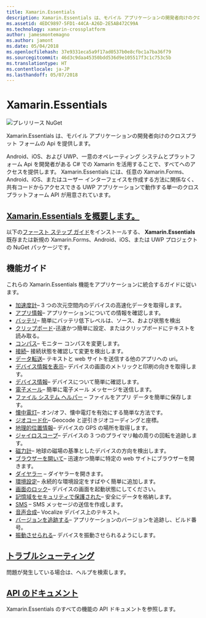 ```yaml
---
title: Xamarin.Essentials
description: Xamarin.Essentials は、モバイル アプリケーションの開発者向けのクロスプラット フォームの Api を提供します。
ms.assetid: 4EDC9897-5FD1-44CA-A26D-2E5AB472C99A
ms.technology: xamarin-crossplatform
author: jamesmontemagno
ms.author: jamont
ms.date: 05/04/2018
ms.openlocfilehash: 37e9331eca5a9f17ad0537b0e8cfbc1a7ba36f79
ms.sourcegitcommit: 46d3c9daa45350bdd536d9e105517f3c1c753c5b
ms.translationtype: HT
ms.contentlocale: ja-JP
ms.lasthandoff: 05/07/2018
---
```

# <a name="xamarinessentials"></a>Xamarin.Essentials

![プレリリース NuGet](~/media/shared/pre-release.png)

Xamarin.Essentials は、モバイル アプリケーションの開発者向けのクロスプラット フォームの Api を提供します。

Android、iOS、および UWP、一意のオペレーティング システムとプラットフォーム Api を開発者がある C# での Xamarin を活用することで、すべてへのアクセスを提供します。 Xamarin.Essentials には、任意の Xamarin.Forms、Android、iOS、またはユーザー インターフェイスを作成する方法に関係なく、共有コードからアクセスできる UWP アプリケーションで動作する単一のクロス プラットフォーム API が用意されています。

## <a name="get-started-with-xamarinessentialsget-startedmdcontextxamarinxamarin-forms"></a>[Xamarin.Essentials を概要します。](get-started.md?context=xamarin/xamarin-forms)

以下の[ファースト ステップ ガイド](get-started.md)をインストールする、 **Xamarin.Essentials**既存または新規の Xamarin.Forms、Android、iOS、または UWP プロジェクトの NuGet パッケージです。

## <a name="feature-guides"></a>機能ガイド

これらの Xamarin.Essentials 機能をアプリケーションに統合するガイドに従います。

* [加速度計](accelerometer.md?context=xamarin/xamarin-forms)– 3 つの次元空間内のデバイスの高速化データを取得します。
* [アプリ情報](app-information.md?context=xamarin/xamarin-forms)– アプリケーションについての情報を確認します。
* [バッテリ](battery.md?context=xamarin/xamarin-forms)– 簡単にバッテリ低下レベルは、ソース、および状態を検出
* [クリップボード](clipboard.md?context=xamarin/xamarin-forms)-迅速かつ簡単に設定、またはクリップボードにテキストを読み取る。
* [コンパス](compass.md?context=xamarin/xamarin-forms)– モニター コンパスを変更します。
* [接続](connectivity.md?context=xamarin/xamarin-forms)– 接続状態を確認して変更を検出します。
* [データ転送](data-transfer.md?context=xamarin/xamarin-forms)– テキストと web サイトを送信する他のアプリへの uri。
* [デバイス情報を表示](device-display.md?context=xamarin/xamarin-forms)– デバイスの画面のメトリックと印刷の向きを取得します。
* [デバイス情報](device-information.md?context=xamarin/xamarin-forms)– デバイスについて簡単に確認します。
* [電子メール](email.md?context=xamarin/xamarin-forms)– 簡単に電子メール メッセージを送信します。
* [ファイル システム ヘルパー](file-system-helpers.md?context=xamarin/xamarin-forms) – ファイルをアプリ データを簡単に保存します。
* [懐中電灯](flashlight.md?context=xamarin/xamarin-forms)– オン/オフ、懐中電灯を有効にする簡単な方法です。
* [ジオコード化](geocoding.md?context=xamarin/xamarin-forms)– Geocode と逆引きジオコーディングと座標。
* [地理的位置情報](geolocation.md?context=xamarin/xamarin-forms)– デバイスの GPS の場所を取得します。
* [ジャイロスコープ](gyroscope.md?context=xamarin/xamarin-forms)– デバイスの 3 つのプライマリ軸の周りの回転を追跡します。
* [磁力計](magnetometer.md?context=xamarin/xamarin-forms)– 地球の磁場の基準としたデバイスの方向を検出します。
* [ブラウザーを開いて](open-browser.md?context=xamarin/xamarin-forms)– 迅速かつ簡単に特定の web サイトにブラウザーを開きます。
* [ダイヤラー](phone-dialer.md?context=xamarin/xamarin-forms) – ダイヤラーを開きます。
* [環境設定](preferences.md?context=xamarin/xamarin-forms)– 永続的な環境設定をすばやく簡単に追加します。
* [画面のロック](screen-lock.md?context=xamarin/xamarin-forms)– デバイスの画面を起動状態にしてください。
* [記憶域をセキュリティで保護された](secure-storage.md?context=xamarin/xamarin-forms)– 安全にデータを格納します。
* [SMS](sms.md?context=xamarin/xamarin-forms) – SMS メッセージの送信を作成します。
* [音声合成](text-to-speech.md?context=xamarin/xamarin-forms)– Vocalize デバイス上のテキスト。
* [バージョンを追跡する](version-tracking.md?context=xamarin/xamarin-forms)– アプリケーションのバージョンを追跡し、ビルド番号。
* [振動させられる](vibrate.md?context=xamarin/xamarin-forms)– デバイスを振動させられるようにします。

## <a name="troubleshootingtroubleshootingmdcontextxamarinxamarin-forms"></a>[トラブルシューティング](troubleshooting.md?context=xamarin/xamarin-forms)

問題が発生している場合は、ヘルプを検索します。

## <a name="api-documentationxrefxamarinessentials"></a>[API のドキュメント](xref:Xamarin.Essentials)

Xamarin.Essentials のすべての機能の API ドキュメントを参照します。
